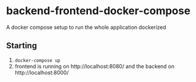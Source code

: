 # backend-frontend-docker-compose
A docker compose setup to run the whole application dockerized

## Starting

1) `docker-compose up`
2) frontend is running on http://localhost:8080/ and the backend on http://localhost:8000/
